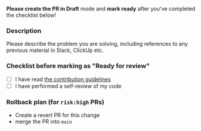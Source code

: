 **Please create the PR in Draft** mode and **mark ready** after you've completed the checklist below!


### Description
Please describe the problem you are solving, including references to any previous material in Slack, ClickUp etc.

### Checklist before marking as "Ready for review"
- [ ] I have read [the contribution guidelines](../CONTRIBUTING.md)
- [ ] I have performed a self-review of my code

### Rollback plan (for `risk:high` PRs)
- Create a revert PR for this change
- merge the PR into `main`
